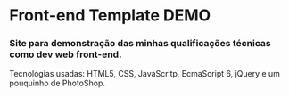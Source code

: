 # Front-end Template DEMO
### Site para demonstração das minhas qualificações técnicas como dev web front-end.

Tecnologias usadas: HTML5, CSS, JavaScritp, EcmaScript 6, jQuery e um pouquinho de PhotoShop.

